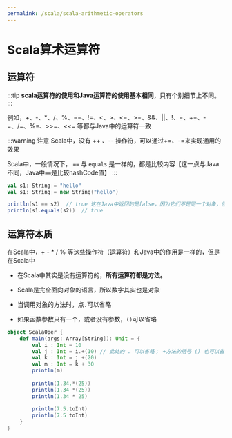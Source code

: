 ```yaml
---
permalink: /scala/scala-arithmetic-operators
---
```


# Scala算术运算符

## 运算符

:::tip
**scala运算符的使用和Java运算符的使用基本相同**，只有个别细节上不同。
:::

例如，+、-、*、/、%、==、!=、<、>、<=、>=、&&、||、!、=、+=、-=、/=、%=、>>=、<<= 等都与Java中的运算符一致

:::warning 注意
​Scala中，没有 ++ 、-- 操作符，可以通过+=、-=来实现通用的效果

​Scala中，一般情况下， `==` 与 `equals` 是一样的，都是比较内容【这一点与Java不同，Java中`==`是比较hashCode值】
:::


```scala
val s1: String = "hello"
val s1: String = new String("hello")

println(s1 == s2)  // true 这在Java中返回的是false，因为它们不是同一个对象，但是Scala中的 == 与 equals 效果一致
println(s1.equals(s2))  // true
```



## 运算符本质

在Scala中，+ - * / % 等这些操作符（运算符）和Java中的作用是一样的，但是在Scala中

-   在Scala中其实是没有运算符的，**所有运算符都是方法。**

-   Scala是完全面向对象的语言，所以数字其实也是对象

-   当调用对象的方法时，点`.`可以省略

-   如果函数参数只有一个，或者没有参数，`()`可以省略

```scala
object ScalaOper {
    def main(args: Array[String]): Unit = {
        val i : Int = 10
        val j : Int = i.+(10) // 此处的 . 可以省略； +方法的括号 () 也可以省略
        val k : Int = j +(20)
        val m : Int = k + 30
        println(m)
        
        println(1.34.*(25))
        println(1.34 *(25))
        println(1.34 * 25)
        
        println(7.5.toInt)
        println(7.5 toInt)
    }
}

```

